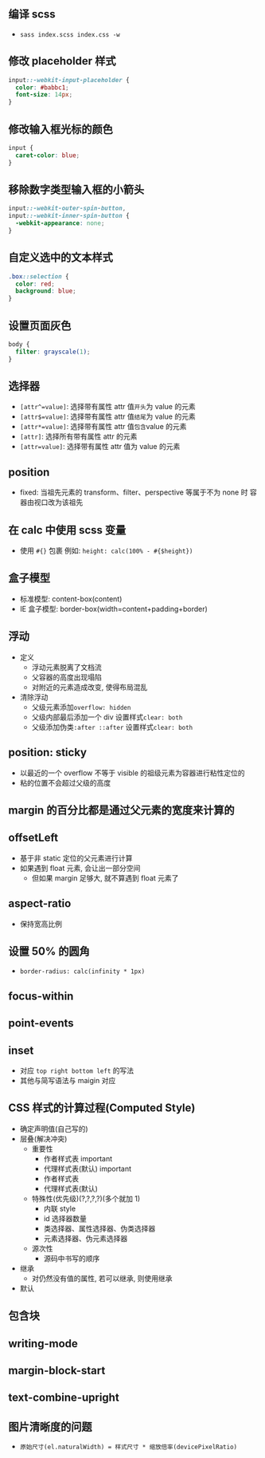 ## 编译 scss

- `sass index.scss index.css -w`

## 修改 placeholder 样式

```css
input::-webkit-input-placeholder {
  color: #babbc1;
  font-size: 14px;
}
```

## 修改输入框光标的颜色

```css
input {
  caret-color: blue;
}
```

## 移除数字类型输入框的小箭头

```css
input::-webkit-outer-spin-button,
input::-webkit-inner-spin-button {
  -webkit-appearance: none;
}
```

## 自定义选中的文本样式

```css
.box::selection {
  color: red;
  background: blue;
}
```

## 设置页面灰色

```css
body {
  filter: grayscale(1);
}
```

## 选择器

- `[attr^=value]`: 选择带有属性 attr 值`开头`为 value 的元素
- `[attr$=value]`: 选择带有属性 attr 值`结尾`为 value 的元素
- `[attr*=value]`: 选择带有属性 attr 值`包含`value 的元素
- `[attr]`: 选择所有带有属性 attr 的元素
- `[attr=value]`: 选择带有属性 attr 值为 value 的元素

## position

- fixed: 当祖先元素的 transform、filter、perspective 等属于不为 none 时 容器由视口改为该祖先

## 在 calc 中使用 scss 变量

- 使用 `#{}` 包裹 例如: `height: calc(100% - #{$height})`

## 盒子模型

- 标准模型: content-box(content)
- IE 盒子模型: border-box(width=content+padding+border)

## 浮动

- 定义
  - 浮动元素脱离了文档流
  - 父容器的高度出现塌陷
  - 对附近的元素造成改变, 使得布局混乱
- 清除浮动
  - 父级元素添加`overflow: hidden`
  - 父级内部最后添加一个 div 设置样式`clear: both`
  - 父级添加伪类`:after ::after` 设置样式`clear: both`

## position: sticky

- 以最近的一个 overflow 不等于 visible 的祖级元素为容器进行粘性定位的
- 粘的位置不会超过父级的高度

## margin 的百分比都是通过父元素的宽度来计算的

## offsetLeft

- 基于非 static 定位的父元素进行计算
- 如果遇到 float 元素, 会让出一部分空间
  - 但如果 margin 足够大, 就不算遇到 float 元素了

## aspect-ratio

- 保持宽高比例

## 设置 50% 的圆角

- `border-radius: calc(infinity * 1px)`

## focus-within

## point-events

## inset

- 对应 `top right bottom left` 的写法
- 其他与简写语法与 maigin 对应

## CSS 样式的计算过程(Computed Style)

- 确定声明值(自己写的)
- 层叠(解决冲突)
  - 重要性
    - 作者样式表 important
    - 代理样式表(默认) important
    - 作者样式表
    - 代理样式表(默认)
  - 特殊性(优先级)(?,?,?,?)(多个就加 1)
    - 内联 style
    - id 选择器数量
    - 类选择器、属性选择器、伪类选择器
    - 元素选择器、伪元素选择器
  - 源次性
    - 源码中书写的顺序
- 继承
  - 对仍然没有值的属性, 若可以继承, 则使用继承
- 默认

## 包含块

## writing-mode

## margin-block-start

## text-combine-upright

## 图片清晰度的问题

- `原始尺寸(el.naturalWidth) = 样式尺寸 * 缩放倍率(devicePixelRatio)`
